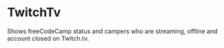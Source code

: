 # TwitchTv
Shows freeCodeCamp status and campers who are streaming, offline and account closed on Twitch.tv.
